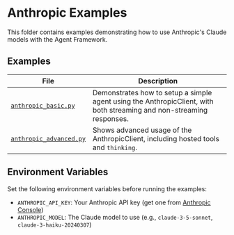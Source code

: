 # Anthropic Examples

This folder contains examples demonstrating how to use Anthropic's Claude models with the Agent Framework.

## Examples

| File | Description |
|------|-------------|
| [`anthropic_basic.py`](anthropic_basic.py) | Demonstrates how to setup a simple agent using the AnthropicClient, with both streaming and non-streaming responses. |
| [`anthropic_advanced.py`](anthropic_advanced.py) | Shows advanced usage of the AnthropicClient, including hosted tools and `thinking`. |

## Environment Variables

Set the following environment variables before running the examples:

- `ANTHROPIC_API_KEY`: Your Anthropic API key (get one from [Anthropic Console](https://console.anthropic.com/))
- `ANTHROPIC_MODEL`: The Claude model to use (e.g., `claude-3-5-sonnet`, `claude-3-haiku-20240307`)
